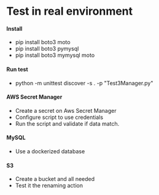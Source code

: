 # Test in real environment

#### Install
* pip install boto3 moto
* pip install boto3 pymysql
* pip install boto3 mymysql moto

#### Run test

* python -m unittest discover -s . -p "Test3Manager.py"



#### AWS Secret Manager
* Create a secret on Aws Secret Manager
* Configure script to use credentials 
* Run the script and validate if data match.
#### MySQL
* Use a dockerized database
#### S3
* Create a bucket and all needed
* Test it the renaming action
